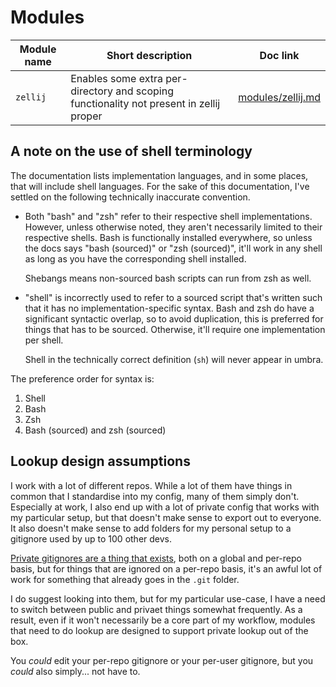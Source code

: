 # Modules

| Module name | Short description | Doc link | 
| --- | --- | --- |
| `zellij` | Enables some extra per-directory and scoping functionality not present in zellij proper | [modules/zellij.md](modules/zellij.md) |

## A note on the use of shell terminology

The documentation lists implementation languages, and in some places, that will include shell languages. For the sake of this documentation, I've settled on the following technically inaccurate convention.

* Both "bash" and "zsh" refer to their respective shell implementations. However, unless otherwise noted, they aren't necessarily limited to their respective shells. Bash is functionally installed everywhere, so unless the docs says "bash (sourced)" or "zsh (sourced)", it'll work in any shell as long as you have the corresponding shell installed. 

  Shebangs means non-sourced bash scripts can run from zsh as well.
* "shell" is incorrectly used to refer to a sourced script that's written such that it has no implementation-specific syntax. Bash and zsh do have a significant syntactic overlap, so to avoid duplication, this is preferred for things that has to be sourced. Otherwise, it'll require one implementation per shell.

  Shell in the technically correct definition (`sh`) will never appear in umbra.

The preference order for syntax is:

1. Shell
2. Bash
3. Zsh 
4. Bash (sourced) and zsh (sourced)

## Lookup design assumptions

I work with a lot of different repos. While a lot of them have things in common that I standardise into my config, many of them simply don't. Especially at work, I also end up with a lot of private config that works with my particular setup, but that doesn't make sense to export out to everyone. It also doesn't make sense to add folders for my personal setup to a gitignore used by up to 100 other devs.

[Private gitignores are a thing that exists](https://stackoverflow.com/q/5724455), both on a global and per-repo basis, but for things that are ignored on a per-repo basis, it's an awful lot of work for something that already goes in the `.git` folder. 

I do suggest looking into them, but for my particular use-case, I have a need to switch between public and privaet things somewhat frequently. As a result, even if it won't necessarily be a core part of my workflow, modules that need to do lookup are designed to support private lookup out of the box. 

You _could_ edit your per-repo gitignore or your per-user gitignore, but you _could_ also simply... not have to.
